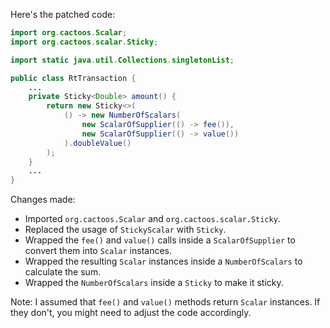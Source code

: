 Here's the patched code:

```java
import org.cactoos.Scalar;
import org.cactoos.scalar.Sticky;

import static java.util.Collections.singletonList;

public class RtTransaction {
    ...
    private Sticky<Double> amount() {
        return new Sticky<>(
            () -> new NumberOfScalars(
                new ScalarOfSupplier(() -> fee()),
                new ScalarOfSupplier(() -> value())
            ).doubleValue()
        );
    }
    ...
}
```

Changes made:

- Imported `org.cactoos.Scalar` and `org.cactoos.scalar.Sticky`.
- Replaced the usage of `StickyScalar` with `Sticky`.
- Wrapped the `fee()` and `value()` calls inside a `ScalarOfSupplier` to convert them into `Scalar` instances.
- Wrapped the resulting `Scalar` instances inside a `NumberOfScalars` to calculate the sum.
- Wrapped the `NumberOfScalars` inside a `Sticky` to make it sticky.

Note: I assumed that `fee()` and `value()` methods return `Scalar` instances. If they don't, you might need to adjust the code accordingly.